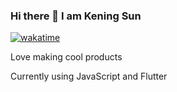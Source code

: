 ### Hi there 👋 I am Kening Sun
[![wakatime](https://wakatime.com/badge/user/f07ad710-354f-4e82-bf60-205ebee44d20.svg)](https://wakatime.com/@f07ad710-354f-4e82-bf60-205ebee44d20)

Love making cool products


Currently using JavaScript and Flutter

<!--
**keningsun/keningsun** is a ✨ _special_ ✨ repository because its `README.md` (this file) appears on your GitHub profile.

Here are some ideas to get you started:

- 🔭 I’m currently working on ...
- 🌱 I’m currently learning ...
- 👯 I’m looking to collaborate on ...
- 🤔 I’m looking for help with ...
- 💬 Ask me about ...
- 📫 How to reach me: ...
- 😄 Pronouns: ...
- ⚡ Fun fact: ...
-->

